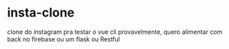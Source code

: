 # insta-clone

clone do instagram pra testar o vue cli
provavelmente, quero alimentar com back no firebase ou um flask ou Restful
